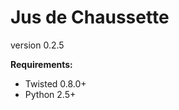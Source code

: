 Jus de Chaussette
=================

version 0.2.5

**Requirements:**

- Twisted 0.8.0+
- Python 2.5+
